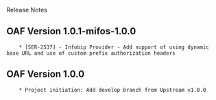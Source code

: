 Release Notes

## OAF Version 1.0.1-mifos-1.0.0
        * [SER-2537] - Infobip Provider - Add support of using dynamic base URL and use of custom prefix authorization headers 

## OAF Version 1.0.0
        * Project initiation: Add develop branch from Upstream v1.0.0
